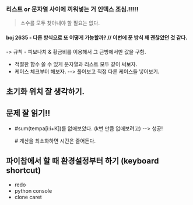 ### 리스트 or 문자열 사이에 끼워넣는 거 인덱스 조심.!!!!!



> 소수를 모두 찾아내야 할 필요는 없다.





#### boj 2635 - 다른 방식으로 또 어떻게 가능할까? // 이번에 푼 방식 꽤 괜찮았던 것 같다.

-> 규칙 - 피보나치 & 황금비를 이용해서 그 근방에서만 값을 구함.



* 적절한 함수 쓸 수 있게 문자열과 리스트 모두 같이 써보자.
* 케이스 체크부터 해보자.
  --> 풀어보고 직접 다른 케이스들 넣어보기.



## 초기화 위치 잘 생각하기.

## 문제 잘 읽기!!



* #sum(tempa[i:i+K])를 없애보았다. (k번 만큼 없애보려고) --> 성공!

  \# 계산을 최소화하면 시간은 줄어든다.



## 파이참에서 할 때 환경설정부터 하기 (keyboard shortcut)

- redo
- python console
- clone caret